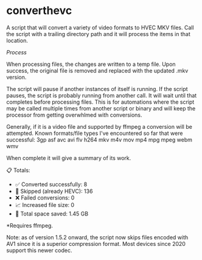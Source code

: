 # converthevc
 A script that will convert a variety of video formats to HVEC MKV files. Call the script with a trailing directory path and it will process the items in that location.

*Process*

When processing files, the changes are written to a temp file. Upon success, the original file is removed and replaced with the updated .mkv version.

The script will pause if another instances of itself is running. If the script pauses, the script is probably running from another call. It will wait until that completes before processing files. This is for automations where the script may be called multiple times from another script or binary and will keep the processor from getting overwhlmed with conversions.

Generally, if it is a video file and supported by ffmpeg a conversion will be attempted. Known formats/file types I've encountered so far that were successful: 3gp asf avc avi flv h264 mkv m4v mov mp4 mpg mpeg webm wmv

When complete it will give a summary of its work.

📋 Totals:
 - ✅ Converted successfully: 8
 - 🔁 Skipped (already HEVC): 136
 - ❌ Failed conversions: 0
 - 📈 Increased file size: 0
 - 💾 Total space saved: 1.45 GB

*Requires ffmpeg.

Note: as of version 1.5.2 onward, the script now skips files encoded with AV1 since it is a superior compression format. Most devices since 2020 support this newer codec.
